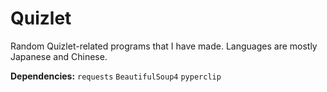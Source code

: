 # Quizlet
Random Quizlet-related programs that I have made. Languages are mostly Japanese and Chinese.

**Dependencies:** `requests` `BeautifulSoup4` `pyperclip`
